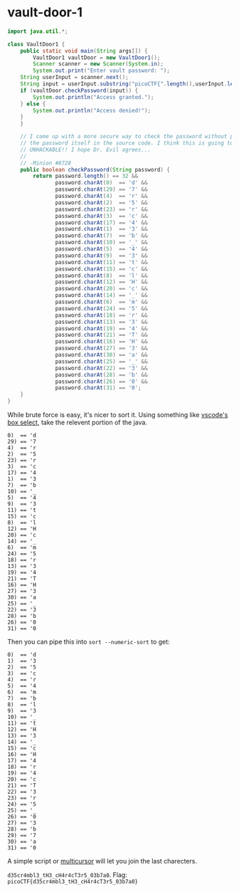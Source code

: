 # vault-door-1

```java
import java.util.*;

class VaultDoor1 {
    public static void main(String args[]) {
        VaultDoor1 vaultDoor = new VaultDoor1();
        Scanner scanner = new Scanner(System.in);
        System.out.print("Enter vault password: ");
	String userInput = scanner.next();
	String input = userInput.substring("picoCTF{".length(),userInput.length()-1);
	if (vaultDoor.checkPassword(input)) {
	    System.out.println("Access granted.");
	} else {
	    System.out.println("Access denied!");
	}
    }

    // I came up with a more secure way to check the password without putting
    // the password itself in the source code. I think this is going to be
    // UNHACKABLE!! I hope Dr. Evil agrees...
    //
    // -Minion #8728
    public boolean checkPassword(String password) {
        return password.length() == 32 &&
               password.charAt(0)  == 'd' &&
               password.charAt(29) == '7' &&
               password.charAt(4)  == 'r' &&
               password.charAt(2)  == '5' &&
               password.charAt(23) == 'r' &&
               password.charAt(3)  == 'c' &&
               password.charAt(17) == '4' &&
               password.charAt(1)  == '3' &&
               password.charAt(7)  == 'b' &&
               password.charAt(10) == '_' &&
               password.charAt(5)  == '4' &&
               password.charAt(9)  == '3' &&
               password.charAt(11) == 't' &&
               password.charAt(15) == 'c' &&
               password.charAt(8)  == 'l' &&
               password.charAt(12) == 'H' &&
               password.charAt(20) == 'c' &&
               password.charAt(14) == '_' &&
               password.charAt(6)  == 'm' &&
               password.charAt(24) == '5' &&
               password.charAt(18) == 'r' &&
               password.charAt(13) == '3' &&
               password.charAt(19) == '4' &&
               password.charAt(21) == 'T' &&
               password.charAt(16) == 'H' &&
               password.charAt(27) == '3' &&
               password.charAt(30) == 'a' &&
               password.charAt(25) == '_' &&
               password.charAt(22) == '3' &&
               password.charAt(28) == 'b' &&
               password.charAt(26) == '0' &&
               password.charAt(31) == '0';
    }
}
```
While brute force is easy, it's nicer to sort it. Using something like [vscode's box select](https://code.visualstudio.com/docs/editor/codebasics#_column-box-selection), take the relevent portion of the java.

```text
0)  == 'd
29) == '7
4)  == 'r
2)  == '5
23) == 'r
3)  == 'c
17) == '4
1)  == '3
7)  == 'b
10) == '_
5)  == '4
9)  == '3
11) == 't
15) == 'c
8)  == 'l
12) == 'H
20) == 'c
14) == '_
6)  == 'm
24) == '5
18) == 'r
13) == '3
19) == '4
21) == 'T
16) == 'H
27) == '3
30) == 'a
25) == '_
22) == '3
28) == 'b
26) == '0
31) == '0
```

Then you can pipe this into `sort --numeric-sort` to get:
```
0)  == 'd
1)  == '3
2)  == '5
3)  == 'c
4)  == 'r
5)  == '4
6)  == 'm
7)  == 'b
8)  == 'l
9)  == '3
10) == '_
11) == 't
12) == 'H
13) == '3
14) == '_
15) == 'c
16) == 'H
17) == '4
18) == 'r
19) == '4
20) == 'c
21) == 'T
22) == '3
23) == 'r
24) == '5
25) == '_
26) == '0
27) == '3
28) == 'b
29) == '7
30) == 'a
31) == '0
```
A simple script or [multicursor](https://code.visualstudio.com/docs/editor/codebasics#_multiple-selections-multicursor) will let you join the  last charecters.

`d35cr4mbl3_tH3_cH4r4cT3r5_03b7a0`. Flag: `picoCTF{d35cr4mbl3_tH3_cH4r4cT3r5_03b7a0}`